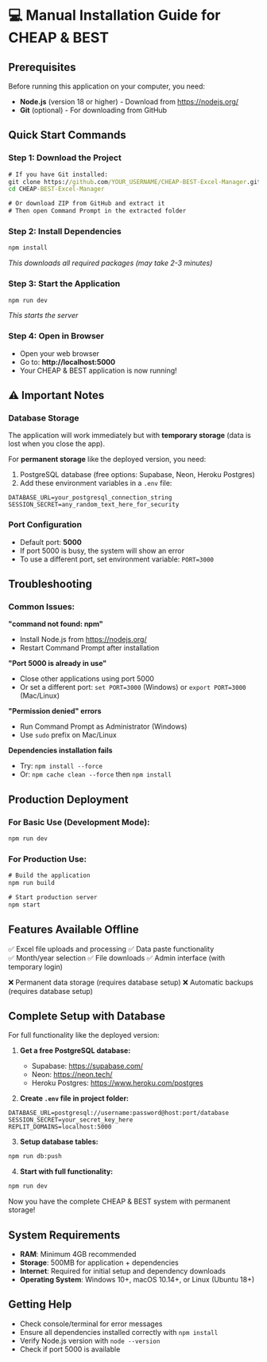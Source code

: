 # 💻 Manual Installation Guide for CHEAP & BEST

## Prerequisites
Before running this application on your computer, you need:
- **Node.js** (version 18 or higher) - Download from https://nodejs.org/
- **Git** (optional) - For downloading from GitHub

## Quick Start Commands

### Step 1: Download the Project
```cmd
# If you have Git installed:
git clone https://github.com/YOUR_USERNAME/CHEAP-BEST-Excel-Manager.git
cd CHEAP-BEST-Excel-Manager

# Or download ZIP from GitHub and extract it
# Then open Command Prompt in the extracted folder
```

### Step 2: Install Dependencies
```cmd
npm install
```
*This downloads all required packages (may take 2-3 minutes)*

### Step 3: Start the Application
```cmd
npm run dev
```
*This starts the server*

### Step 4: Open in Browser
- Open your web browser
- Go to: **http://localhost:5000**
- Your CHEAP & BEST application is now running!

## ⚠️ Important Notes

### Database Storage
The application will work immediately but with **temporary storage** (data is lost when you close the app).

For **permanent storage** like the deployed version, you need:
1. PostgreSQL database (free options: Supabase, Neon, Heroku Postgres)
2. Add these environment variables in a `.env` file:

```
DATABASE_URL=your_postgresql_connection_string
SESSION_SECRET=any_random_text_here_for_security
```

### Port Configuration
- Default port: **5000**
- If port 5000 is busy, the system will show an error
- To use a different port, set environment variable: `PORT=3000`

## Troubleshooting

### Common Issues:

**"command not found: npm"**
- Install Node.js from https://nodejs.org/
- Restart Command Prompt after installation

**"Port 5000 is already in use"**
- Close other applications using port 5000
- Or set a different port: `set PORT=3000` (Windows) or `export PORT=3000` (Mac/Linux)

**"Permission denied" errors**
- Run Command Prompt as Administrator (Windows)
- Use `sudo` prefix on Mac/Linux

**Dependencies installation fails**
- Try: `npm install --force`
- Or: `npm cache clean --force` then `npm install`

## Production Deployment

### For Basic Use (Development Mode):
```cmd
npm run dev
```

### For Production Use:
```cmd
# Build the application
npm run build

# Start production server
npm start
```

## Features Available Offline
✅ Excel file uploads and processing
✅ Data paste functionality  
✅ Month/year selection
✅ File downloads
✅ Admin interface (with temporary login)

❌ Permanent data storage (requires database setup)
❌ Automatic backups (requires database setup)

## Complete Setup with Database

For full functionality like the deployed version:

1. **Get a free PostgreSQL database:**
   - Supabase: https://supabase.com/
   - Neon: https://neon.tech/
   - Heroku Postgres: https://www.heroku.com/postgres

2. **Create `.env` file in project folder:**
```
DATABASE_URL=postgresql://username:password@host:port/database
SESSION_SECRET=your_secret_key_here
REPLIT_DOMAINS=localhost:5000
```

3. **Setup database tables:**
```cmd
npm run db:push
```

4. **Start with full functionality:**
```cmd
npm run dev
```

Now you have the complete CHEAP & BEST system with permanent storage!

## System Requirements
- **RAM**: Minimum 4GB recommended
- **Storage**: 500MB for application + dependencies
- **Internet**: Required for initial setup and dependency downloads
- **Operating System**: Windows 10+, macOS 10.14+, or Linux (Ubuntu 18+)

## Getting Help
- Check console/terminal for error messages
- Ensure all dependencies installed correctly with `npm install`
- Verify Node.js version with `node --version`
- Check if port 5000 is available